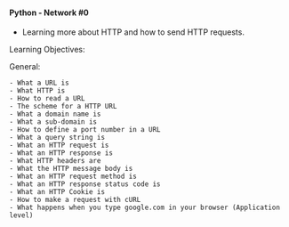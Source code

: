 #### Python - Network #0

- Learning more about HTTP and how to send HTTP requests.

Learning Objectives:

General:

    - What a URL is
    - What HTTP is
    - How to read a URL
    - The scheme for a HTTP URL
    - What a domain name is
    - What a sub-domain is
    - How to define a port number in a URL
    - What a query string is
    - What an HTTP request is
    - What an HTTP response is
    - What HTTP headers are
    - What the HTTP message body is
    - What an HTTP request method is
    - What an HTTP response status code is
    - What an HTTP Cookie is
    - How to make a request with cURL
    - What happens when you type google.com in your browser (Application level)


